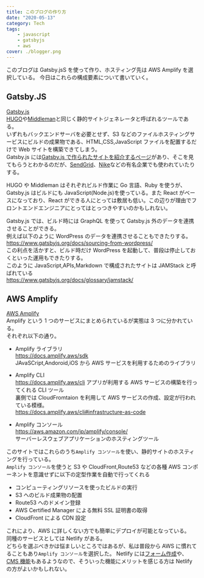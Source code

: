 ```yaml
---
title: このブログの作り方
date: "2020-05-13"
category: Tech
tags:
    - javascript
    - gatsbyjs
    - aws
cover: ./blogger.png
---
```


このブログは Gatsby.jsS を使って作り、ホスティング先は AWS Amplify を選択している。
今日はこれらの構成要素について書いていく。

## Gatsby.JS

[Gatsby.js](https://www.gatsbyjs.org/)  
[HUGO](https://gohugo.io/)や[Middleman](https://middlemanapp.com/)と同じく静的サイトジェネレータと呼ばれるツールである。  
いずれもバックエンドサーバを必要とせず、S3 などのファイルホスティングサービスにビルドの成果物である、HTML,CSS,JavaScript ファイルを配置するだけで Web サイトを構築できてしまう。  
Gatsby.js には[Gatsby.js で作られたサイトを紹介するページ](https://www.gatsbyjs.org/showcase/)があり、そこを見てもらうとわかるのだが、[SendGrid](https://www.gatsbyjs.org/showcase/sendgrid.comdocs)、[Nike](https://www.gatsbyjs.org/showcase/justdoit.nike.com)などの有名企業でも使われていたりする。

HUGO や Middleman はそれぞれビルド作業に Go 言語、Ruby を使うが、Gatsby.js はビルドにも JavaScript(Node.js)を使っている。また React がベースになっており、React ができる人にとっては敷居も低い。この辺りが理由でフロントエンドエンジニアにとってはとっつきやすいのかもしれない。

Gatsby.js では、ビルド時には GraphQL を使って Gatsby.js 外のデータを連携させることができる。  
例えば以下のように WordPress のデータを連携させることもできたりする。  
https://www.gatsbyjs.org/docs/sourcing-from-wordpress/  
この利点を活かすと、ビルド時だけ WordPress を起動して、普段は停止しておくといった運用もできたりする。  
このように JavaScript,APIs,Markdown で構成されたサイトは JAMStack と呼ばれている  
https://www.gatsbyjs.org/docs/glossary/jamstack/

## AWS Amplify

[AWS Amplify](https://aws.amazon.com/jp/amplify/)  
Amplify という 1 つのサービスにまとめられているが実態は 3 つに分かれている。  
それぞれ以下の通り。

-   Amplify ライブラリ  
    https://docs.amplify.aws/sdk  
    JAvaSCript,Andoroid,iOS から AWS サービスを利用するためのライブラリ

-   Amplify CLI  
    https://docs.amplify.aws/cli
    アプリが利用する AWS サービスの構築を行ってくれる CLI ツール  
    裏側では CloudFromtaion を利用して AWS サービスの作成、設定が行われている模様。  
    https://docs.amplify.aws/cli#infrastructure-as-code

-   Amplify コンソール  
    https://aws.amazon.com/jp/amplify/console/  
    サーバーレスウェブアプリケーションのホスティングツール

このサイトではこれらのうち`Amplify コンソール`を使い、静的サイトのホスティングを行っている。  
`Amplify コンソール`を使うと S3 や CloudFront,Route53 などの各種 AWS コンポーネントを意識せずに以下の定型作業を自動で行ってくれる

-   コンピューティングリソースを使ったビルドの実行
-   S3 へのビルド成果物の配置
-   Route53 へのドメイン登録
-   AWS Certified Manager による無料 SSL 証明書の取得
-   CloudFront による CDN 設定

これにより、AWS に詳しくない方でも簡単にデプロイが可能となっている。  
同種のサービスとしては Netlify がある。  
どちらを選ぶべきかは悩ましいところではあるが、私は普段から AWS に慣れてることもあり`Amplify コンソール`を選択した。
Netlify には[フォーム作成](https://docs.netlify.com/forms/setup/)や、[CMS 機能](https://www.netlifycms.org/)もあるようなので、そういった機能にメリットを感じる方は Netlify の方がよいかもしれない。
